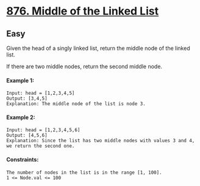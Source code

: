# [876. Middle of the Linked List](https://leetcode.com/problems/middle-of-the-linked-list/description/?envType=daily-question&envId=2024-03-07)
## Easy

Given the head of a singly linked list, return the middle node of the linked list.

If there are two middle nodes, return the second middle node.

#### Example 1:
````
Input: head = [1,2,3,4,5]
Output: [3,4,5]
Explanation: The middle node of the list is node 3.
````
#### Example 2:
`````
Input: head = [1,2,3,4,5,6]
Output: [4,5,6]
Explanation: Since the list has two middle nodes with values 3 and 4, we return the second one.
`````

#### Constraints:
````
The number of nodes in the list is in the range [1, 100].
1 <= Node.val <= 100
````
